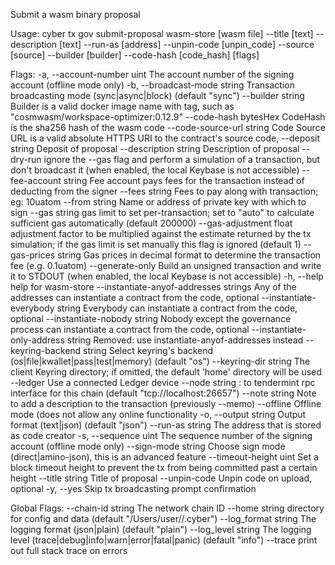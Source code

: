 Submit a wasm binary proposal

Usage:
  cyber tx gov submit-proposal wasm-store [wasm file] --title [text] --description [text] --run-as [address] --unpin-code [unpin_code] --source [source] --builder [builder] --code-hash [code_hash] [flags]

Flags:
  -a, --account-number uint                   The account number of the signing account (offline mode only)
  -b, --broadcast-mode string                 Transaction broadcasting mode (sync|async|block) (default "sync")
      --builder string                        Builder is a valid docker image name with tag, such as "cosmwasm/workspace-optimizer:0.12.9"
      --code-hash bytesHex                    CodeHash is the sha256 hash of the wasm code
      --code-source-url string                Code Source URL is a valid absolute HTTPS URI to the contract's source code,
      --deposit string                        Deposit of proposal
      --description string                    Description of proposal
      --dry-run                               ignore the --gas flag and perform a simulation of a transaction, but don't broadcast it (when enabled, the local Keybase is not accessible)
      --fee-account string                    Fee account pays fees for the transaction instead of deducting from the signer
      --fees string                           Fees to pay along with transaction; eg: 10uatom
      --from string                           Name or address of private key with which to sign
      --gas string                            gas limit to set per-transaction; set to "auto" to calculate sufficient gas automatically (default 200000)
      --gas-adjustment float                  adjustment factor to be multiplied against the estimate returned by the tx simulation; if the gas limit is set manually this flag is ignored  (default 1)
      --gas-prices string                     Gas prices in decimal format to determine the transaction fee (e.g. 0.1uatom)
      --generate-only                         Build an unsigned transaction and write it to STDOUT (when enabled, the local Keybase is not accessible)
  -h, --help                                  help for wasm-store
      --instantiate-anyof-addresses strings   Any of the addresses can instantiate a contract from the code, optional
      --instantiate-everybody string          Everybody can instantiate a contract from the code, optional
      --instantiate-nobody string             Nobody except the governance process can instantiate a contract from the code, optional
      --instantiate-only-address string       Removed: use instantiate-anyof-addresses instead
      --keyring-backend string                Select keyring's backend (os|file|kwallet|pass|test|memory) (default "os")
      --keyring-dir string                    The client Keyring directory; if omitted, the default 'home' directory will be used
      --ledger                                Use a connected Ledger device
      --node string                           <host>:<port> to tendermint rpc interface for this chain (default "tcp://localhost:26657")
      --note string                           Note to add a description to the transaction (previously --memo)
      --offline                               Offline mode (does not allow any online functionality
  -o, --output string                         Output format (text|json) (default "json")
      --run-as string                         The address that is stored as code creator
  -s, --sequence uint                         The sequence number of the signing account (offline mode only)
      --sign-mode string                      Choose sign mode (direct|amino-json), this is an advanced feature
      --timeout-height uint                   Set a block timeout height to prevent the tx from being committed past a certain height
      --title string                          Title of proposal
      --unpin-code                            Unpin code on upload, optional
  -y, --yes                                   Skip tx broadcasting prompt confirmation

Global Flags:
      --chain-id string     The network chain ID
      --home string         directory for config and data (default "/Users/user//.cyber")
      --log_format string   The logging format (json|plain) (default "plain")
      --log_level string    The logging level (trace|debug|info|warn|error|fatal|panic) (default "info")
      --trace               print out full stack trace on errors
